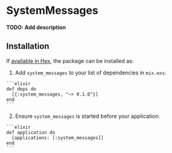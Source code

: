 # SystemMessages

**TODO: Add description**

## Installation

If [available in Hex](https://hex.pm/docs/publish), the package can be installed as:

  1. Add `system_messages` to your list of dependencies in `mix.exs`:

    ```elixir
    def deps do
      [{:system_messages, "~> 0.1.0"}]
    end
    ```

  2. Ensure `system_messages` is started before your application:

    ```elixir
    def application do
      [applications: [:system_messages]]
    end
    ```


